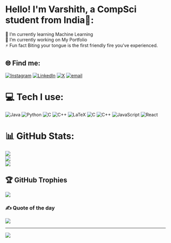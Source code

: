 # Hello! I'm Varshith, a CompSci student from India👋:
🌱 I’m currently learning Machine Learning <br>
🔭 I’m currently working on My Portfolio <br>
⚡ Fun fact Biting your tongue is the first friendly fire you've experienced.

## 🌐 Find me:
[![Instagram](https://img.shields.io/badge/Instagram-%23E4405F.svg?logo=Instagram&logoColor=white)](https://instagram.com/thevarzone) [![LinkedIn](https://img.shields.io/badge/LinkedIn-%230077B5.svg?logo=linkedin&logoColor=white)](https://linkedin.com/in/varshith-pilli) [![X](https://img.shields.io/badge/X-black.svg?logo=X&logoColor=white)](https://x.com/thesixthdude) [![email](https://img.shields.io/badge/Email-D14836?logo=gmail&logoColor=white)](mailto:varshith6946@gmail.com) 

# 💻 Tech I use:
![Java](https://img.shields.io/badge/java-%23ED8B00.svg?style=for-the-badge&logo=openjdk&logoColor=white) ![Python](https://img.shields.io/badge/python-3670A0?style=for-the-badge&logo=python&logoColor=ffdd54) ![C](https://img.shields.io/badge/c-%2300599C.svg?style=for-the-badge&logo=c&logoColor=white) ![C++](https://img.shields.io/badge/c++-%2300599C.svg?style=for-the-badge&logo=c%2B%2B&logoColor=white) ![LaTeX](https://img.shields.io/badge/latex-%23008080.svg?style=for-the-badge&logo=latex&logoColor=white) ![C](https://img.shields.io/badge/c-%2300599C.svg?style=for-the-badge&logo=c&logoColor=white) ![C++](https://img.shields.io/badge/c++-%2300599C.svg?style=for-the-badge&logo=c%2B%2B&logoColor=white) ![JavaScript](https://img.shields.io/badge/javascript-%23323330.svg?style=for-the-badge&logo=javascript&logoColor=%23F7DF1E) ![React](https://img.shields.io/badge/react-%2320232a.svg?style=for-the-badge&logo=react&logoColor=%2361DAFB)
# 📊 GitHub Stats:
![](https://github-readme-stats.vercel.app/api?username=varshithpilli&theme=dark&hide_border=false&include_all_commits=true&count_private=true)<br/>
![](https://nirzak-streak-stats.vercel.app/?user=varshithpilli&theme=dark&hide_border=false)<br/>
![](https://github-readme-stats.vercel.app/api/top-langs/?username=varshithpilli&theme=dark&hide_border=false&include_all_commits=true&count_private=true&layout=compact)

## 🏆 GitHub Trophies
![](https://github-profile-trophy.vercel.app/?username=varshithpilli&theme=radical&no-frame=false&no-bg=false&margin-w=4)

### ✍️ Quote of the day
![](https://quotes-github-readme.vercel.app/api?type=horizontal&theme=radical)

---
[![](https://visitcount.itsvg.in/api?id=varshithpilli&icon=0&color=0)](https://visitcount.itsvg.in)

<!-- Proudly created with GPRM ( https://gprm.itsvg.in ) -->
